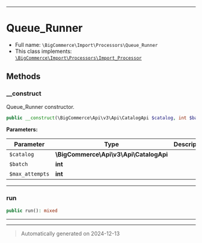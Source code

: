 ***

# Queue_Runner





* Full name: `\BigCommerce\Import\Processors\Queue_Runner`
* This class implements:
[`\BigCommerce\Import\Processors\Import_Processor`](./classes/BigCommerce/Import/Processors/Import_Processor.md)




## Methods


### __construct

Queue_Runner constructor.

```php
public __construct(\BigCommerce\Api\v3\Api\CatalogApi $catalog, int $batch = 5, int $max_attempts = 10): mixed
```








**Parameters:**

| Parameter | Type | Description |
|-----------|------|-------------|
| `$catalog` | **\BigCommerce\Api\v3\Api\CatalogApi** |  |
| `$batch` | **int** |  |
| `$max_attempts` | **int** |  |





***

### run



```php
public run(): mixed
```












***


***
> Automatically generated on 2024-12-13
